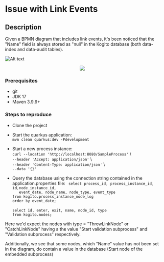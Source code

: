 # Issue with Link Events

## Description

Given a BPMN diagram that includes link events, it's been noticed that the "Name" field is always stored as "null" in the Kogito database (both data-index and data-audit tables).

![Alt text](./SampleProcess-svg.svg)
<p align="center"><img src="./SampleProcess-svg.svg"></p>

### Prerequisites
* git
* JDK 17
* Maven 3.9.6+

### Steps to reproduce

* Clone the project
  
* Start the quarkus application: \
   ``mvn clean quarkus:dev -Pdevelopment``

* Start a new process instance: \
``curl --location 'http://localhost:8080/SampleProcess'`` \\\
``--header 'Accept: application/json'`` \\\
``--header 'Content-Type: application/json'`` \\\
``--data '{}'``

* Query the database using the connection string contained in the application.properties file:
`` select process_id, process_instance_id, id,node_instance_id,`` \
``	 event_date, node_name, node_type, event_type``\
``from kogito.process_instance_node_log``\
``order by event_date;``\
\
``select id, enter, exit, name, node_id, type``\
``from kogito.nodes;``

Here we'd expect the nodes with type = "ThrowLinkNode" or "CatchLinkNode" having a the value "Start validation subprocess" and "Validation subprocess" respectively.

Additionally, we see that some nodes, which "Name" value has not been set in the diagram, do contain a value in the database (Start node of the embedded subprocess)
